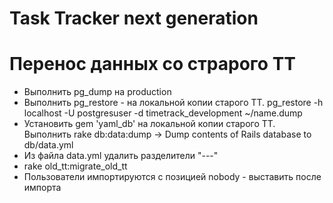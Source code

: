 Task Tracker next generation
====================

# Перенос данных со страрого TT

* Выполнить pg_dump на production
* Выполнить pg_restore - на локальной копии старого TT. pg_restore -h localhost -U postgresuser -d timetrack_development ~/name.dump
* Установить gem 'yaml_db' на локальной копии старого TT. Выполнить rake db:data:dump   ->   Dump contents of Rails database to db/data.yml
* Из файла data.yml удалить разделители "---"
* rake old_tt:migrate_old_tt
* Пользователи импортируются с позицией nobody - выставить после импорта